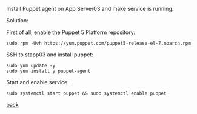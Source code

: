 Install Puppet agent on App Server03 and make service is running.  

Solution:  

First of all, enable the Puppet 5 Platform repository:  
```
sudo rpm -Uvh https://yum.puppet.com/puppet5-release-el-7.noarch.rpm  
```

SSH to stapp03 and install puppet:  
```
sudo yum update -y
sudo yum install y puppet-agent
```

Start and enable service:  
```
sudo systemctl start puppet && sudo systemctl enable puppet  
```

[back](https://github.com/MederD/Kodekloud-Engineer-Tasks)  

